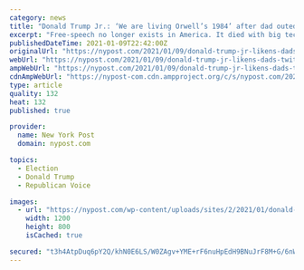 ```yaml
---
category: news
title: "Donald Trump Jr.: ‘We are living Orwell’s 1984’ after dad outed from Twitter"
excerpt: "Free-speech no longer exists in America. It died with big tech and what’s left is only there for a chosen few. This is absolute insanity!” he tweeted in response to the news."
publishedDateTime: 2021-01-09T22:42:00Z
originalUrl: "https://nypost.com/2021/01/09/donald-trump-jr-likens-dads-twitter-ban-to-orwells-1984/"
webUrl: "https://nypost.com/2021/01/09/donald-trump-jr-likens-dads-twitter-ban-to-orwells-1984/"
ampWebUrl: "https://nypost.com/2021/01/09/donald-trump-jr-likens-dads-twitter-ban-to-orwells-1984/amp/"
cdnAmpWebUrl: "https://nypost-com.cdn.ampproject.org/c/s/nypost.com/2021/01/09/donald-trump-jr-likens-dads-twitter-ban-to-orwells-1984/amp/"
type: article
quality: 132
heat: 132
published: true

provider:
  name: New York Post
  domain: nypost.com

topics:
  - Election
  - Donald Trump
  - Republican Voice

images:
  - url: "https://nypost.com/wp-content/uploads/sites/2/2021/01/donald-trump-jr-twitter.jpg?quality=90&strip=all&w=1200"
    width: 1200
    height: 800
    isCached: true

secured: "t3h4AtpDuq6pY2Q/khN0E6LS/W0ZAgv+YME+rF6nuHpEdH9BNuJrF8M+G/6nWFkVgaIEvoZHFx07yYaRsJWJz8clQIJtIHTc4Urk1jm3SrfM9eAYNngc/QhFv05eQdGXt4J6ZHW+CG4TEAgd3xudOmjTqr47cevz+uhNeajitof3MRqcvIICIZzENzj4w6TBa1JxnEBebQniFTigwHMMnnJphR4qIZ83GQYdPep7ykCtUKlCduKVMDJ+GlJI6Hli8wXA6jpB2Y42mIl6+OEXR6/zLtj4a4EC1uc/vFEgOtbowFcOXTFwX0wn2OCDFT8YuJTprhGcnOUKVN+yyqPX+2UGpiGqF8vnMPAv0LKO2CM=;1CevNY4MYAuAXIDpOuR5XQ=="
---
```


